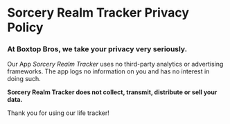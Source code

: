 # Sorcery Realm Tracker Privacy Policy

### At Boxtop Bros, we take your privacy very seriously.

Our App *Sorcery Realm Tracker* uses no third-party analytics or advertising frameworks. 
The app logs no information on you and has no interest in doing such.

**Sorcery Realm Tracker does not collect, transmit, distribute or sell your data.**

Thank you for using our life tracker!
